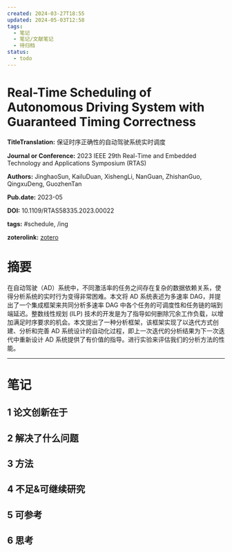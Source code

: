 ```yaml
---
created: 2024-03-27T18:55
updated: 2024-05-03T12:58
tags:
  - 笔记
  - 笔记/文献笔记
  - 待归档
status:
  - todo
---
```

# Real-Time Scheduling of Autonomous Driving System with Guaranteed Timing Correctness
 



**TitleTranslation:**  保证时序正确性的自动驾驶系统实时调度

**Journal or Conference:**   2023 IEEE 29th Real-Time and Embedded Technology and Applications Symposium (RTAS)  

**Authors:**  JinghaoSun, KailuDuan, XishengLi, NanGuan, ZhishanGuo, QingxuDeng, GuozhenTan

**Pub.date:**  2023-05

**DOI:**  10.1109/RTAS58335.2023.00022

**tags:** #schedule, /ing

**zoterolink:**  [zotero](zotero://select/library/items/ZZ9936VR)

# 摘要

在自动驾驶（AD）系统中，不同激活率的任务之间存在复杂的数据依赖关系，使得分析系统的实时行为变得非常困难。本文将 AD 系统表述为多速率 DAG，并提出了一个集成框架来共同分析多速率 DAG 中各个任务的可调度性和任务链的端到端延迟。整数线性规划 (ILP) 技术的开发是为了指导如何删除冗余工作负载，以增加满足时序要求的机会。本文提出了一种分析框架，该框架实现了以迭代方式创建、分析和完善 AD 系统设计的自动化过程，即上一次迭代的分析结果为下一次迭代中重新设计 AD 系统提供了有价值的指导。进行实验来评估我们的分析方法的性能。







***

# 笔记

## 1 论文创新在于

## 2 解决了什么问题

## 3 方法

## 4 不足&可继续研究

## 5 可参考

## 6 思考
